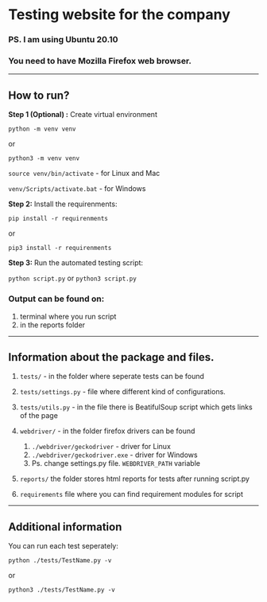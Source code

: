 # Testing website for the company

### PS. I am using Ubuntu 20.10
### You need to have Mozilla Firefox web browser.
---

## How to run?

**Step 1 (Optional) :** Create virtual environment

``python -m venv venv`` 

or 

``python3 -m venv venv``


``source venv/bin/activate`` - for Linux and Mac

``venv/Scripts/activate.bat`` - for Windows

**Step 2:** Install the requirenments:

``pip install -r requirenments`` 

or 

``pip3 install -r requirenments``

**Step 3:** Run the automated testing script:

``python script.py`` or ``python3 script.py``

### Output can be found on:
1. terminal where you run script
2. in the reports folder

---

## Information about the package and files.
1. ``tests/`` - in the folder where seperate tests can be found
2. ``tests/settings.py`` - file where different kind of configurations.
3. ``tests/utils.py`` - in the file there is BeatifulSoup script which gets links of the page
4. ``webdriver/`` - in the folder firefox drivers can be found
    
    1) ``./webdriver/geckodriver`` - driver for Linux
    2) ``./webdriver/geckodriver.exe`` - driver for Windows
    3) Ps. change settings.py file. ``WEBDRIVER_PATH`` variable
5. ``reports/`` the folder stores html reports for tests after running script.py
6. ``requirements`` file where you can find requirement modules for script

---
## Additional information

You can run each test seperately:

``python ./tests/TestName.py -v``

or

``python3 ./tests/TestName.py -v``
